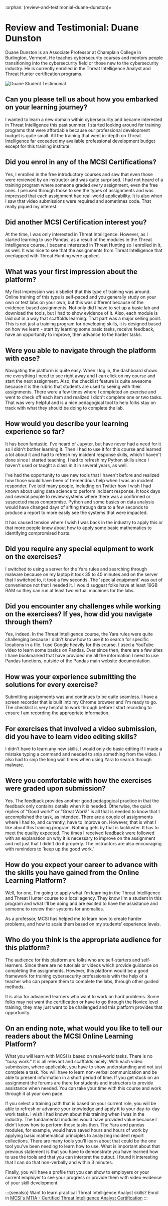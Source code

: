 :orphan:
(review-and-testimonial-duane-dunston)=

# Review and Testimonial: Duane Dunston

Duane Dunston is an Associate Professor at Champlain College in Burlington, Vermont. He teaches cybersecurity courses and mentors people transitioning into the cybersecurity field or those new to the cybersecurity industry. He is currently enrolled in the Threat Intelligence Analyst and Threat Hunter certification programs.

<img src="images/duane-testimonial.png" alt="Duane Student Testimonial"/>

## Can you please tell us about how you embarked on your learning journey?

I wanted to learn a new domain within cybersecurity and became interested in Threat Intelligence this past summer. I started looking around for training programs that were affordable because our professional development budget is quite small. All the training that went in-depth on Threat Intelligence far exceeded my available professional development budget except for this training institute.

## Did you enrol in any of the MCSI Certifications?

Yes, I enrolled in the free introductory courses and saw that even those were reviewed by an instructor and was quite surprised. I had not heard of a training program where someone graded _every_ assignment, even the free ones. I perused through those to see the types of assignments and was impressed that each assignment had real-world applicability. It is also when I saw that video submissions were required and sometimes code. That really piqued my interest.

## Did another MCSI Certification interest you?

At the time, I was only interested in Threat Intelligence. However, as I started learning to use Pandas, as a result of the modules in the Threat Intelligence course, I became interested in Threat Hunting so I enrolled in it, as well. It was nice to see that the assignments from Threat Intelligence that overlapped with Threat Hunting were applied.

## What was your first impression about the platform?

My first impression was disbelief that this type of training was around. Online training of this type is self-paced and you generally study on your own or test labs on your own, but this was different because of the evidence-based assignments. Not only did I have to set up a basic lab and download the tools, but I had to show evidence of it. Also, each module is laid out in a way that scaffolds learning. That part was a major selling point. This is not just a training program for developing skills, it is designed based on how we learn - start by learning some basic tasks, receive feedback, have an opportunity to improve, then advance to the harder tasks.

## Were you able to navigate through the platform with ease?

Navigating the platform is quite easy. When I log in, the dashboard shows me everything I need to see right away and I can click on my course and start the next assignment. Also, the checklist feature is quite awesome because it is the rubric that students are used to seeing with their assignments. There were a few times where I completed an exercise and went to check off each item and realized I didn't complete one or two tasks. That was very helpful and is a nice pedagogical tool to help folks stay on track with what they should be doing to complete the lab.

## How would you describe your learning experience so far?

It has been fantastic. I've heard of Jupyter, but have never had a need for it so I didn't bother learning it. Then I had to use it for this course and learned a lot about it and had to refresh my incident response skills, which I haven't done since I started teaching. I had to refresh my Python skills since I haven't used or taught a class in it in several years, as well.

I've had the opportunity to use new tools that I haven't before and realized how those would have been of tremendous help when I was an incident responder. I've told many people, including on Twitter how I wish I had known about using data science to perform incident response. It took days and several people to review systems where there was a confirmed or suspected mass compromise. Python and some basics on data analysis would have changed days of sifting through data to a few seconds to produce a report to more easily see the systems that were impacted.

It has caused tension where I wish I was back in the industry to apply this or that more people knew about how to apply some basic mathematics to identifying compromised hosts.

## Did you require any special equipment to work on the exercises?

I switched to using a server for the Yara rules and searching through malware because on my laptop it took 35 to 40 minutes and on the server that I switched to, it took a few seconds. The 'special equipment’ was out of convenience not that I needed it. I would suggest folks have at least 16GB RAM so they can run at least two virtual machines for the labs.

## Did you encounter any challenges while working on the exercises? If yes, how did you navigate through them?

Yes, indeed. In the Threat Intelligence course, the Yara rules were quite challenging because I didn't know how to use it to search for specific locations in a file. I use Google heavily for this course. I used a YouTube video to learn some basics on Pandas. Ever since then, there are a few sites I have bookmarked that have provided me all the information I need to use Pandas functions, outside of the Pandas main website documentation.

## How was your experience submitting the solutions for every exercise?

Submitting assignments was and continues to be quite seamless. I have a screen recorder that is built into my Chrome browser and I'm ready to go. The checklist is very helpful to work through before I start recording to ensure I am recording the appropriate information.

## For exercises that involved a video submission, did you have to learn video editing skills?

I didn't have to learn any new skills, I would only do basic editing if I made a mistake typing a command and needed to snip something from the video. I also had to snip the long wait times when using Yara to search through malware.

## Were you comfortable with how the exercises were graded upon submission?

Yes. The feedback provides another good pedagogical practice in that the feedback only contains details when it is needed. Otherwise, the quick replies of "Good work!" or "Great Work!" is all that is needed to know that I accomplished the task, as intended. There are a couple of assignments where I had to, and currently, have to improve on. However, that is what I like about this training program. Nothing gets by that is lackluster. It has to meet the quality expected. The times I received feedback were followed with an explanation on why it is necessary to improve on the assignment and not just that I didn't do it properly. The instructors are also encouraging with reminders to 'keep up the good work.'

## How do you expect your career to advance with the skills you have gained from the Online Learning Platform?

Well, for one, I'm going to apply what I'm learning in the Threat Intelligence and Threat Hunter course to a local agency. They know I'm a student in this program and what I'll be doing and are excited to have the assistance and someone to review their systems for anomalies.

As a professor, MCSI has helped me to learn how to create harder problems, and how to scale them based on my students’ experience levels.

## Who do you think is the appropriate audience for this platform?

The audience for this platform are folks who are self-starters and self-learners. Since there are no tutorials or videos which provide guidance on completing the assignments. However, this platform would be a good framework for training cybersecurity professionals with the help of a teacher who can prepare them to complete the labs, through other guided methods.

It is also for advanced learners who want to work on hard problems. Some folks may not want the certification or have to go through the Novice level training, they may just want to be challenged and this platform provides that opportunity.

## On an ending note, what would you like to tell our readers about the MCSI Online Learning Platform?

What you will learn with MCSI is based on real-world tasks. There is no "busy work." It is all relevant and scaffolds nicely. With each video submission, where applicable, you have to show understanding and not just complete a task. You will have to learn non-verbal communication and be able to present information in a short period of time. If you get stuck on an assignment the forums are there for students and instructors to provide assistance when needed. You can take your time with this course and work through it at your own pace.

If you select a training path that is based on your current role, you will be able to refresh or advance your knowledge and apply it to your day-to-day work tasks. I wish I had known about this training when I was in the industry. The fundamental modules would have provided value because I didn't know how to perform those tasks then. The Yara and pandas modules, for example, would have saved hours and hours of work by applying basic mathematical principles to analyzing incident report collections. There are many tools you'll learn about that could be the one tool you've been needing to learn how to use. What is important about that previous statement is that you have to demonstrate you have learned how to use the tools and that you can interpret the output. I found it interesting that I can do that non-verbally and within 3 minutes.

Finally, you will have a profile that you can show to employers or your current employer to see your progress or provide them with video evidence of your skill development.

:::{seealso}
Want to learn practical Threat Intelligence Analyst skills? Enrol in [MCSI's MTIA - Certified Threat Intelligence Analyst Certification](https://www.mosse-institute.com/certifications/mtia-certified-threat-intelligence-analyst.html)
:::
